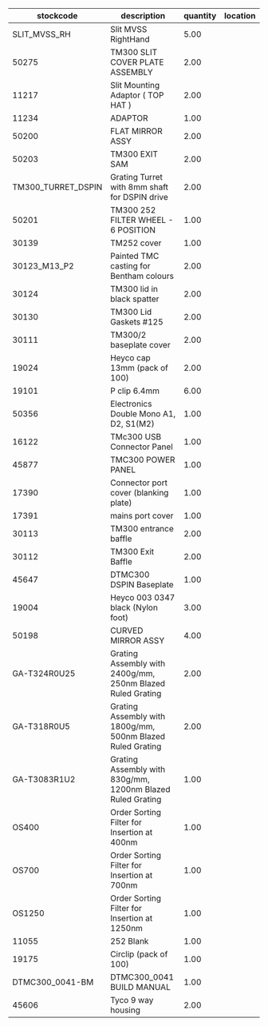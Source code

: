 |stockcode|description|quantity|location|
|---------|-----------|--------|--------|
|SLIT_MVSS_RH|Slit MVSS RightHand|5.00||
|50275|TM300 SLIT COVER PLATE ASSEMBLY|2.00||
|11217|Slit Mounting Adaptor ( TOP HAT )|2.00||
|11234|ADAPTOR|1.00||
|50200|FLAT MIRROR ASSY|2.00||
|50203|TM300 EXIT SAM|2.00||
|TM300_TURRET_DSPIN|Grating Turret with 8mm shaft for DSPIN drive|2.00||
|50201|TM300 252 FILTER WHEEL - 6 POSITION|1.00||
|30139|TM252 cover|1.00||
|30123_M13_P2|Painted TMC casting for Bentham colours|2.00||
|30124|TM300 lid in black spatter|2.00||
|30130|TM300 Lid Gaskets #125|2.00||
|30111|TM300/2 baseplate cover|2.00||
|19024|Heyco cap 13mm (pack of 100)|2.00||
|19101|P clip 6.4mm|6.00||
|50356|Electronics Double Mono A1, D2, S1(M2)|1.00||
|16122|TMc300 USB Connector Panel|1.00||
|45877|TMC300 POWER PANEL|1.00||
|17390|Connector port cover (blanking plate)|1.00||
|17391|mains port cover|1.00||
|30113|TM300 entrance baffle|2.00||
|30112|TM300 Exit Baffle|2.00||
|45647|DTMC300 DSPIN Baseplate|1.00||
|19004|Heyco 003 0347 black (Nylon foot)|3.00||
|50198|CURVED MIRROR ASSY|4.00||
|GA-T324R0U25|Grating Assembly with 2400g/mm, 250nm Blazed Ruled Grating|2.00||
|GA-T318R0U5|Grating Assembly with 1800g/mm, 500nm Blazed Ruled Grating|2.00||
|GA-T3083R1U2|Grating Assembly with 830g/mm, 1200nm Blazed Ruled Grating|1.00||
|OS400|Order Sorting Filter for Insertion at 400nm|1.00||
|OS700|Order Sorting Filter for Insertion at 700nm|1.00||
|OS1250|Order Sorting Filter for Insertion at 1250nm|1.00||
|11055|252 Blank|1.00||
|19175|Circlip (pack of 100)|1.00||
|DTMC300_0041-BM|DTMC300_0041 BUILD MANUAL|1.00||
|45606|Tyco 9 way housing|2.00||
